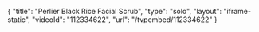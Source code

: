 {
    "title": "Perlier Black Rice Facial Scrub",
    "type": "solo",
    "layout": "iframe-static",
    "videoId": "112334622",
    "url": "\/tvpembed\/112334622"
}